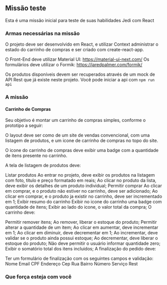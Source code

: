 ## Missão teste

Esta é uma missão inicial para teste de suas habilidades Jedi com React

### Armas necessárias na missão

O projeto deve ser desenvolvido em React, e utilizar Context administrar o estado do carrinho de compras e ser criado com create-react-app.

O Front-End deve utilizar Material UI: https://material-ui-next.com/
Os formulários deve utilizar o Formik: https://jaredpalmer.com/formik/

Os produtos disponíveis devem ser recuperados através de um mock de API Rest que já existe neste projeto. Você pode  iniciar a api com `npm run api`

### A missão
#### Carrinho de Compras

Seu objetivo é montar um carrinho de compras simples, conforme o prototipo a seguir:

O layout deve ser como de um site de vendas convencional, com uma listagem de produtos, e um icone de carrinho de compras no topo do site.

O icone do carrinho de compras deve exibir uma badge com a quantidade de itens presente no carrinho.

A tela de listagem de produtos deve:

Listar produtos
Ao entrar no projeto, deve exibir os produtos na listagem com foto, titulo e preço formatado em reais;
Ao clicar no produto da lista, deve exibir os detalhes de um produto individual;
Permitir comprar
Ao clicar em comprar, e o produto não estiver no carrinho, deve ser adicionado;
Ao clicar em comprar, e o produto ja existir no carrinho, deve ser incrementado em 1;
Exibir resumo do carrinho
Exibir no icone do carrinho uma badge com quantidade de itens;
Exibir ao lado do icone, o valor total da compra;
O carrinho deve:

Permitir remover itens;
Ao remover, liberar o estoque do produto;
Permitir alterar a quantidade de um item;
Ao clicar em aumentar, deve incrementar em 1;
Ao clicar em diminuir, deve decrementar em 1;
Ao incrementar, deve validar se o produto ainda possui estoque;
Ao decrementar, deve liberar o estoque do produto;
Não deve permitir o usuário informar quantidade zero;
Exibir o somatório total dos itens incluidos;
A finalização do pedido deve:

Ter um formulário de finalização com os seguintes campos e validação:
Nome
Email
CPF
Endereço
Cep
Rua
Bairro
Número
Serviço Rest

### Que força esteja com você

